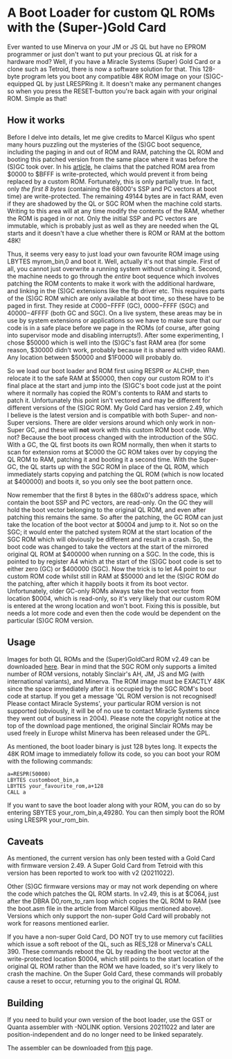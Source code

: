 A Boot Loader for custom QL ROMs with the (Super-)Gold Card
===========================================================

Ever wanted to use Minerva on your JM or JS QL but have no EPROM programmer or just don't want to put your precious QL at risk for a hardware mod? Well, if you have a Miracle Systems (Super) Gold Card or a clone such as Tetroid, there is now a software solution for that. This 128-byte program lets you boot any compatible 48K ROM image on your (S)GC-equipped QL by just LRESPRing it. It doesn't make any permanent changes so when you press the RESET-button you're back again with your original ROM. Simple as that!

How it works
------------
Before I delve into details, let me give credits to Marcel Kilgus who spent many hours puzzling out the mysteries of the (S)GC boot sequence, including the paging in and out of ROM and RAM, patching the QL ROM and booting this patched version from the same place where it was before the (S)GC took over. In his [article](https://www.kilgus.net/2018/11/14/supergoldcard-boot-sequence/), he claims that the patched ROM area from $0000 to $BFFF is write-protected, which would prevent it from being replaced by a custom ROM. Fortunately, this is only partially true. In fact, only *the first 8 bytes* (containing the 68000's SSP and PC vectors at boot time) are write-protected. The remaining 49144 bytes are in fact RAM, even if they are shadowed by the QL or SGC ROM when the machine cold starts. Writing to this area will at any time modify the contents of the RAM, whether the ROM is paged in or not. Only the initial SSP and PC vectors are immutable, which is probably just as well as they are needed when the QL starts and it doesn't have a clue whether there is ROM or RAM at the bottom 48K!

Thus, it seems very easy to just load your own favourite ROM image using LBYTES myrom_bin,0 and boot it. Well, actually it's not that simple. First of all, you cannot just overwrite a running system without crashing it. Second, the machine needs to go through the *entire* boot sequence which involves patching the ROM contents to make it work with the additional hardware, and linking in the (S)GC extensions like the flp driver etc. This requires parts of the (S)GC ROM which are only available at boot time, so these have to be paged in first. They reside at $C000-$FFFF (GC), $0000-$FFFF (SGC) and $40000-$4FFFF (both GC and SGC). On a live system, these areas may be in use by system extensions or applications so we have to make sure that our code is in a safe place before we page in the ROMs (of course, after going into supervisor mode and disabling interrupts!). After some experimenting, I chose $50000 which is well into the (S)GC's fast RAM area (for some reason, $30000 didn't work, probably because it is shared with video RAM). Any location between $50000 and $1F0000 will probably do.

So we load our boot loader and ROM first using RESPR or ALCHP, then relocate it to the safe RAM at $50000, then copy our custom ROM to it's final place at the start and jump into the (S)GC's boot code just at the point where it normally has copied the ROM's contents to RAM and starts to patch it. Unfortunately this point isn't vectored and may be different for different versions of the (S)GC ROM. My Gold Card has version 2.49, which I believe is the latest version and is compatible with both Super- and non-Super versions. There are older versions around which only work in non-Super GC, and these will **not** work with this custom ROM boot code. Why not? Because the boot process changed with the introduction of the SGC. With a GC, the QL first boots its own ROM normally, then when it starts to scan for extension roms at $C000 the GC ROM takes over by copying the QL ROM to RAM, patching it and booting it a second time. With the Super-GC, the QL starts up with the SGC ROM in place of the QL ROM, which immediately starts copying and patching the QL ROM (which is now located at $400000) and boots it, so you only see the boot pattern once.

Now remember that the first 8 bytes in the 680x0's address space, which contain the boot SSP and PC vectors, are read-only. On the GC they will hold the boot vector belonging to the original QL ROM, and even after patching this remains the same. So after the patching, the GC ROM can just take the location of the boot vector at $0004 and jump to it. Not so on the SGC; it would enter the patched system ROM at the start location of the SGC ROM which will obviously be different and result in a crash. So, the boot code was changed to take the vectors at the start of the mirrored original QL ROM at $400000 when running on a SGC. In the code, this is pointed to by register A4 which at the start of the (S)GC boot code is set to either zero (GC) or $400000 (SGC). Now the trick is to let A4 point to our custom ROM code whilst still in RAM at $50000 and let the (S)GC ROM do the patching, after which it happily boots it from its boot vector. Unfortunately, older GC-only ROMs always take the boot vector from location $0004, which is read-only, so it's very likely that our custom ROM is entered at the wrong location and won't boot. Fixing this is possible, but needs a lot more code and even then the code would be dependent on the particular (S)GC ROM version. 

Usage
-----
Images for both QL ROMs and the (Super)GoldCard ROM v2.49 can be downloaded [here](https://dilwyn.qlforum.co.uk/qlrom/index.html). Bear in mind that the SGC ROM only supports a limited number of ROM versions, notably Sinclair's AH, JM, JS and MG (with international variants), and Minerva. The ROM image must be EXACTLY 48K since the space immediately after it is occupied by the SGC ROM's boot code at startup. If you get a message 'QL ROM version is not recognised! Please contact Miracle Systems', your particular ROM version is not supported (obviously, it will be of no use to contact Miracle Systems since they went out of business in 2004). Please note the copyright notice at the top of the download page mentioned, the original Sinclair ROMs may be used freely in Europe whilst Minerva has been released under the GPL.

As mentioned, the boot loader binary is just 128 bytes long. It expects the 48K ROM image to immediately follow its code, so you can boot your ROM with the following commands:

```
a=RESPR(50000)
LBYTES customboot_bin,a
LBYTES your_favourite_rom,a+128
CALL a
```
If you want to save the boot loader along with your ROM, you can do so by entering SBYTES your_rom_bin,a,49280. You can then simply boot the ROM using LRESPR your_rom_bin.

Caveats
-------
As mentioned, the current version has only been tested with a Gold Card with firmware version 2.49. A Super Gold Card from Tetroid with this version has been reported to work too with v2 (20211022).

Other (S)GC firmware versions may or may not work depending on where the code which patches the QL ROM starts. In v2.49, this is at $C064, just after the DBRA D0,rom_to_ram loop which copies the QL ROM to RAM (see the boot.asm file in the article from Marcel Kilgus mentioned above). Versions which only support the non-super Gold Card will probably not work for reasons mentioned earlier.

If you have a non-super Gold Card, DO NOT try to use memory cut facilities which issue a soft reboot of the QL, such as RES_128 or Minerva's CALL 390. These commands reboot the QL by reading the boot vector at the write-protected location $0004, which still points to the start location of the original QL ROM rather than the ROM we have loaded, so it's very likely to crash the machine. On the Super Gold Card, these commands will probably cause a reset to occur, returning you to the original QL ROM.

Building
--------
If you need to build your own version of the boot loader, use the GST or Quanta assembler with -NOLINK option. Versions 20211022 and later are position-independent and do no longer need to be linked separately.

The assembler can be downloaded from [this](https://dilwyn.qlforum.co.uk/asm/index.html) page.
